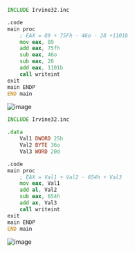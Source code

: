 ```asm
INCLUDE Irvine32.inc

.code
main proc
	; EAX = 89 + 75Fh - 46o - 28 +1101b
	mov eax, 89
	add eax, 75fh
	sub eax, 46o
	sub eax, 28
	add eax, 1101b
	call writeint
exit
main ENDP
END main
```
![image](https://github.com/user-attachments/assets/08f84a49-86c0-40a9-a748-5cfebff08dc3)

```asm
INCLUDE Irvine32.inc

.data
	Val1 DWORD 25h
	Val2 BYTE 36o
	Val3 WORD 20d

.code
main proc
	; EAX = Val1 + Val2 - 654h + Val3
	mov eax, Val1
	add al, Val2
	sub eax, 654h
	add ax, Val3
	call writeint
exit
main ENDP
END main
```
![image](https://github.com/user-attachments/assets/b7027b12-236d-475c-9538-d9ada6978171)

